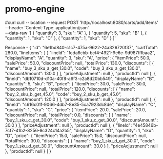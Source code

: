 # promo-engine

#curl 
curl --location --request POST 'http://localhost:8080/carts/add/items' \
--header 'Content-Type: application/json' \
--data-raw '[
    {
        "quantity": 3,
        "sku": "A"
    },
    {
        "quantity": 5,
        "sku": "B"
    },
    {
        "quantity": 1,
        "sku": "C"
    },
    {
        "quantity": 1,
        "sku": "D"
    }
]'

Response - 
{
    "id": "6e1bd840-c1c7-475a-9622-24a329720f37",
    "cartTotal": 280.0,
    "lineItems": [
        {
            "lineId": "fcda6cbb-bcf4-4921-9e6e-9d987fffbaa2",
            "displayName": "A",
            "quantity": 3,
            "sku": "A",
            "price": {
                "itemPrice": 50.0,
                "salePrice": 50.0,
                "discountPrice": null,
                "totalPrice": 130.0,
                "discounts": [
                    {
                        "name": "buy_3_sku_a_get_130.0",
                        "code": "buy_3_sku_a_get_130.0",
                        "discountAmount": 130.0
                    }
                ],
                "priceAdjustment": null
            },
            "productId": null
        },
        {
            "lineId": "db10710d-d10a-40f8-a6f3-c2a8d20bb549",
            "displayName": "B",
            "quantity": 5,
            "sku": "B",
            "price": {
                "itemPrice": 30.0,
                "salePrice": 30.0,
                "discountPrice": null,
                "totalPrice": 120.0,
                "discounts": [
                    {
                        "name": "buy_2_sku_b_get_45.0",
                        "code": "buy_2_sku_b_get_45.0",
                        "discountAmount": 120.0
                    }
                ],
                "priceAdjustment": null
            },
            "productId": null
        },
        {
            "lineId": "c616c01f-9066-4db7-8e35-5ca7923dc8de",
            "displayName": "C",
            "quantity": 1,
            "sku": "C",
            "price": {
                "itemPrice": 20.0,
                "salePrice": 20.0,
                "discountPrice": null,
                "totalPrice": 0.0,
                "discounts": [
                    {
                        "name": "buy_1_sku_c_get_30.0",
                        "code": "buy_1_sku_c_get_30.0",
                        "discountAmount": 30.0
                    }
                ],
                "priceAdjustment": null
            },
            "productId": null
        },
        {
            "lineId": "4e45846b-7cf7-41b2-8256-8c324c14a2b5",
            "displayName": "D",
            "quantity": 1,
            "sku": "D",
            "price": {
                "itemPrice": 15.0,
                "salePrice": 15.0,
                "discountPrice": null,
                "totalPrice": 30.0,
                "discounts": [
                    {
                        "name": "buy_1_sku_d_get_30.0",
                        "code": "buy_1_sku_d_get_30.0",
                        "discountAmount": 30.0
                    }
                ],
                "priceAdjustment": null
            },
            "productId": null
        }
    ]
}
